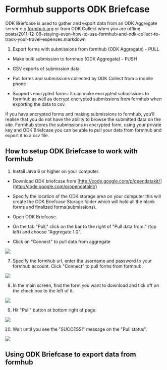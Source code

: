 # Formhub supports ODK Briefcase
ODK Briefcase is used to gather and export data from an ODK Aggregate server e.g [formhub.org](https://formhub.org) or from ODK Collect when you are offline.
posts/2011-12-09-staying-even-how-to-use-formhub-and-odk-collect-to-track-your-travel-expenses.markdown
1.  Export forms with submissions from formhub (ODK Aggregate) - PULL 

*   Make bulk submission to formhub (ODK Aggregate) - PUSH

*  CSV exports of submission data

*  Pull forms and submissions collected by ODK Collect from a mobile phone

*  Supports encrypted forms: it can make encrypted submissions to formhub as well
    as decrypt encrypted submissions from formhub when exporting the data to csv.
     
     
If you have encrypted forms and making submissions to formhub, you’ll realise 
that you do not have the ability to browse the submitted data on the site.
Formhub stores the submissions in encrypted form, using your private key and 
ODK Briefcase you can be able to pull your data from formhub and export it 
to a csv  file.

## How to setup ODK Briefcase to work with formhub

1. Install Java 6 or higher on your computer.

*  Download ODK briefcase from [http://code.google.com/p/opendatakit/](http://code.google.com/p/opendatakit/)

*  Specify the location of the ODK storage area on your computer this will 
   create the ODK Briefcase Storage folder which will hold all the blank
   forms and finalized forms(submissions).
   
*  Open ODK Briefcase.

*  On the tab "Pull," click on the bar to the right of "Pull data from:" 
   (top left) and choose "Aggregate 1.0".
   
*   Click on "Connect" to pull data from aggregate

![](/http://www.flickr.com/photos/97973954@N06/9140785103/sizes/z/in/photostream/)

7.  Specify the formhub url, enter the username and password to your formhub account.
    Click "Connect” to pull forms from formhub.
  
![](/http://www.flickr.com/photos/97973954@N06/9140785689/)

8.  In the main screen, find the form you want to download and tick off on the 
    check box to the left of it.
    
![](/http://www.flickr.com/photos/97973954@N06/9143039988/)

9.   Hit "Pull" button at bottom right of page.

![](/http://www.flickr.com/photos/97973954@N06/9140794389/)

10.  Wait until you see the "SUCCESS!" message on the "Pull status”.

![](/http://www.flickr.com/photos/97973954@N06/9143022580/)

## Using ODK Briefcase to export data from formhub




    
    


    
















